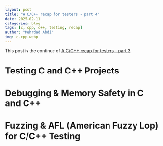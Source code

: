 ```yaml
---
layout: post
title: "A C/C++ recap for testers - part 4"
date: 2025-02-11
categories: blog
tags: [c, cpp, c++, testing, recap]
author: "Mehrdad Abdi"
img: c-cpp.webp
---
```


This post is the continue of [A C/C++ recap for testers - part 3](/recap-c-cpp-3/)

# Testing C and C++ Projects

# Debugging & Memory Safety in C and C++

# Fuzzing & AFL (American Fuzzy Lop) for C/C++ Testing


